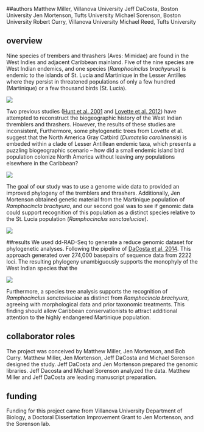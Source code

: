 ##authors
Matthew Miller, Villanova University
Jeff DaCosta, Boston University
Jen Mortenson, Tufts University
Michael Sorenson, Boston University
Robert Curry, Villanova University
Michael Reed, Tufts University

## overview
Nine species of trembers and thrashers (Aves: Mimidae) are found in the West Indies and adjacent Caribbean mainland. Five of the nine species are West Indian endemics, and one species (*Ramphocinclus brachyurus*) is endemic to the islands of St. Lucia and Martinique in the Lesser Antilles where they persist in threatened populations of only a few hundred (Martinique) or a few thousand birds (St. Lucia). 

![](file:///Users/matthew/Documents/gitter/test2/thrashers/files/thrashers001.png)

Two previous studies ([Hunt et al. 2001](http://stri.si.edu/sites/publications/PDFs/2001_Hunt_Bermingham_wRicklefs_35-55.pdf) and [Lovette et al. 2012](http://www.sciencedirect.com/science/article/pii/S1055790311003320)) have attempted to reconstruct the biogeographic history of the West Indian thremblers and thrashers. However, the results of these studies are inconsistent, Furthermore, some phylogenetic trees from Lovette et al. suggest that the North America Gray Catbird (*Dumatella carolinensis*) is embeded within a clade of Lesser Antillean endemic taxa, which presents a puzzling biogeographic scenario – how did a small endemic island bird population colonize North America without leaving any populations elsewhere in the Caribbean?

![](file:///Users/matthew/Documents/gitter/test2/thrashers/files/thrashers003.png)

The goal of our study was to use a genome wide data to provided an improved phylogeny of the tremblers and thrashers. Additionally, Jen Mortenson obtained genetic material from the Martinique population of *Ramphocincla brachyura*, and our second goal was to see if genomic data could support recognition of this population as a distinct species relative to the St. Lucia population (*Ramphocinclus sanctaeluciae*).

![](file:///Users/matthew/Documents/gitter/test2/thrashers/files/thrashers002.png)

##results
We used dd-RAD-Seq to generate a reduce genomic dataset for phylogenetic analyses. Following the pipeline of [DaCosta et al. 2014](http://journals.plos.org/plosone/article?id=10.1371/journal.pone.0106713). This approach generated over 274,000 basepairs of sequence data from 2222 loci. The resulting phylogeny unambiguously supports the monophyly of the West Indian species  that the

![](file:///Users/matthew/Documents/gitter/test2/thrashers/files/thrashers004.png)

Furthermore, a species tree analysis supports the recognition of *Ramphocinclus sanctaeluciae* as distinct from *Ramphocincla brachyura*, agreeing with morphological data and prior taxonomic treatments. This finding should allow Caribbean conservationists to attract additional attention to the highly endangered Martinique population.

## collaborator roles
The project was conceived by Matthew Miller, Jen Mortenson, and Bob Curry. Matthew Miller, Jen Mortenson, Jeff DaCosta and Michael Sorenson designed the study. Jeff DaCosta and Jen Mortenson prepared the genomic libraries. Jeff Dacosta and Michael Sorenson analyzed the data. Matthew Miller and Jeff DaCosta are leading manuscript preparation.

## funding
Funding for this project came from Villanova University Department of Biology, a Doctoral Dissertation Improvement Grant to Jen Mortenson, and the Sorenson lab.
